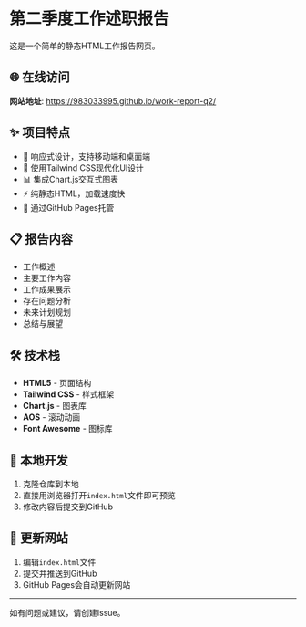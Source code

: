 # 第二季度工作述职报告

这是一个简单的静态HTML工作报告网页。

## 🌐 在线访问

**网站地址**: https://983033995.github.io/work-report-q2/

## ✨ 项目特点

- 📱 响应式设计，支持移动端和桌面端
- 🎨 使用Tailwind CSS现代化UI设计
- 📊 集成Chart.js交互式图表
- ⚡ 纯静态HTML，加载速度快
- 🚀 通过GitHub Pages托管

## 📋 报告内容

- 工作概述
- 主要工作内容
- 工作成果展示
- 存在问题分析
- 未来计划规划
- 总结与展望

## 🛠 技术栈

- **HTML5** - 页面结构
- **Tailwind CSS** - 样式框架
- **Chart.js** - 图表库
- **AOS** - 滚动动画
- **Font Awesome** - 图标库

## 🔧 本地开发

1. 克隆仓库到本地
2. 直接用浏览器打开`index.html`文件即可预览
3. 修改内容后提交到GitHub

## 📝 更新网站

1. 编辑`index.html`文件
2. 提交并推送到GitHub
3. GitHub Pages会自动更新网站

---

如有问题或建议，请创建Issue。